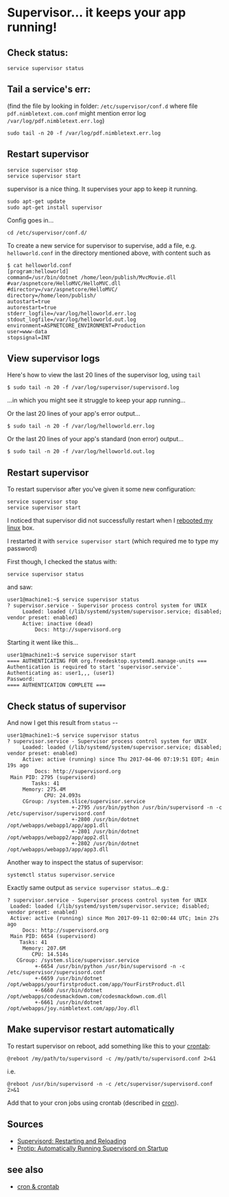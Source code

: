 ﻿# Supervisor... it keeps your app running!

## Check status:

	service supervisor status

## Tail a service's err:

(find the file by looking in folder: `/etc/supervisor/conf.d` where file `pdf.nimbletext.com.conf` might mention error log `/var/log/pdf.nimbletext.err.log`)

	sudo tail -n 20 -f /var/log/pdf.nimbletext.err.log

## Restart supervisor

	service supervisor stop
	service supervisor start

supervisor is a nice thing. It supervises your app to keep it running.

	sudo apt-get update
	sudo apt-get install supervisor

Config goes in...

	cd /etc/supervisor/conf.d/

To create a new service for supervisor to supervise, add a file, e.g. `helloworld.conf` in the directory mentioned above, with content such as

	$ cat helloworld.conf
	[program:helloworld]
	command=/usr/bin/dotnet /home/leon/publish/MvcMovie.dll
	#var/aspnetcore/HelloMVC/HelloMVC.dll
	#directory=/var/aspnetcore/HelloMVC/
	directory=/home/leon/publish/
	autostart=true
	autorestart=true
	stderr_logfile=/var/log/helloworld.err.log
	stdout_logfile=/var/log/helloworld.out.log
	environment=ASPNETCORE_ENVIRONMENT=Production
	user=www-data
	stopsignal=INT

## View supervisor logs

Here's how to view the last 20 lines of the supervisor log, using `tail`

	$ sudo tail -n 20 -f /var/log/supervisor/supervisord.log

...in which you might see it struggle to keep your app running...

Or the last 20 lines of your app's error output...

	$ sudo tail -n 20 -f /var/log/helloworld.err.log

Or the last 20 lines of your app's standard (non error) output...

	$ sudo tail -n 20 -f /var/log/helloworld.out.log

## Restart supervisor

To restart supervisor after you've given it some new configuration:

	service supervisor stop
	service supervisor start

I noticed that supervisor did not successfully restart when I [rebooted my linux](reboot.md) box.

I restarted it with `service supervisor start` (which required me to type my password)

First though, I checked the status with:

	service supervisor status

and saw:

	user1@machine1:~$ service supervisor status
	? supervisor.service - Supervisor process control system for UNIX
		 Loaded: loaded (/lib/systemd/system/supervisor.service; disabled; vendor preset: enabled)
		 Active: inactive (dead)
			 Docs: http://supervisord.org

Starting it went like this...

	user1@machine1:~$ service supervisor start
	==== AUTHENTICATING FOR org.freedesktop.systemd1.manage-units ===
	Authentication is required to start 'supervisor.service'.
	Authenticating as: user1,,, (user1)
	Password:
	==== AUTHENTICATION COMPLETE ===

## Check status of supervisor

And now I get this result from `status` --

	user1@machine1:~$ service supervisor status
	? supervisor.service - Supervisor process control system for UNIX
		 Loaded: loaded (/lib/systemd/system/supervisor.service; disabled; vendor preset: enabled)
		 Active: active (running) since Thu 2017-04-06 07:19:51 EDT; 4min 19s ago
			 Docs: http://supervisord.org
	 Main PID: 2795 (supervisord)
			Tasks: 41
		 Memory: 275.4M
				CPU: 24.093s
		 CGroup: /system.slice/supervisor.service
						 +-2795 /usr/bin/python /usr/bin/supervisord -n -c /etc/supervisor/supervisord.conf
						 +-2800 /usr/bin/dotnet /opt/webapps/webapp1/app/app1.dll
						 +-2801 /usr/bin/dotnet /opt/webapps/webapp2/app/app2.dll
						 +-2802 /usr/bin/dotnet /opt/webapps/webapp3/app/app3.dll

Another way to inspect the status of supervisor:

	systemctl status supervisor.service

Exactly same output as `service supervisor status`...e.g.:

	? supervisor.service - Supervisor process control system for UNIX
	 Loaded: loaded (/lib/systemd/system/supervisor.service; disabled; vendor preset: enabled)
	 Active: active (running) since Mon 2017-09-11 02:00:44 UTC; 1min 27s ago
		 Docs: http://supervisord.org
	 Main PID: 6654 (supervisord)
		Tasks: 41
		 Memory: 207.6M
			CPU: 14.514s
	   CGroup: /system.slice/supervisor.service
			 +-6654 /usr/bin/python /usr/bin/supervisord -n -c /etc/supervisor/supervisord.conf
			 +-6659 /usr/bin/dotnet /opt/webapps/yourfirstproduct.com/app/YourFirstProduct.dll
			 +-6660 /usr/bin/dotnet /opt/webapps/codesmackdown.com/codesmackdown.com.dll
			 +-6661 /usr/bin/dotnet /opt/webapps/joy.nimbletext.com/app/Joy.dll

## Make supervisor restart automatically

To restart supervisor on reboot, add something like this to your [crontab](cron.md):

	@reboot	/my/path/to/supervisord -c /my/path/to/supervisord.conf 2>&1

i.e.

	@reboot /usr/bin/supervisord -n -c /etc/supervisor/supervisord.conf 2>&1

Add that to your cron jobs using crontab (described in [cron](cron.md)).

## Sources

 * [Supervisord: Restarting and Reloading](http://www.onurguzel.com/supervisord-restarting-and-reloading/)
 * [Protip: Automatically Running Supervisord on Startup](https://lincolnloop.com/blog/automatically-running-supervisord-startup/)

## see also

 * [cron & crontab](cron.md)
